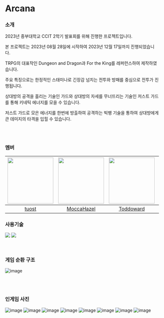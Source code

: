 # Arcana

### 소개
2023년 중부대학교 CCIT 2학기 발표회를 위해 진행한 프로젝트입니다.

본 프로젝트는 2023년 08월 28일에 시작하여 2023년 12월 17일까지 진행되었습니다.

TRPG의 대표작인 Dungeon and Dragon과 For the King를 레퍼런스하여 제작하였습니다.

주요 특징으로는 한정적인 스태미나로 긴장감 넘치는 전투와 방패를 중심으로 전투가 진행됩니다.

상대방의 공격을 흘리는 기술인 가드와 상대방의 자세를 무너뜨리는 기술인 저스트 가드를 통해 키네틱 에너지를 모을 수 있습니다.

저스트 가드로 모은 에너지를 한번에 방출하여 공격하는 빅뱅 기술을 통하여 상대방에게 큰 데미지의 타격을 입힐 수 있습니다.


<br/>
<br/>

### 멤버


|<img src="https://github.com/JeonSeaStar/Empathy--VR-2Team/assets/88014706/0d720e06-6b9e-497d-afbd-5922be501f78" width="150" height="150"/>|<img src="https://avatars.githubusercontent.com/u/10797029" width="150" height="150"/>|<img src="https://github.com/JeonSeaStar/Empathy--VR-2Team/assets/88014706/de0481a2-cad9-492f-b6ff-4b3c14bef2c6" width="150" height="150"/>|<img src="https://avatars.githubusercontent.com/u/89560484" width="150" height="150"/>|<img src="https://avatars.githubusercontent.com/u/101385960" width="150" height="150"/>|<img src="https://avatars.githubusercontent.com/u/89765238" width="150" height="150"/>|<img src="https://github.com/JeonSeaStar/Empathy--VR-2Team/assets/88014706/c94f056f-c4a2-4f56-a21b-57c6da366f3f" width="150" height="150"/>|
|:-----------------:|:-----------------:|:-----------------:|:-----------------:|:-----------------:|:-----------------:|:-----------------:|
|[tuost](https://github.com/tuost)|[MoccaHazel](https://github.com/MoccaHazel)|[Toddoward](https://github.com/Toddoward)|


### 사용기술
<div>
<img src="https://img.shields.io/badge/Unity-000000?style=flat-square&logo=Unity&logoColor=white"/>
<img src="https://img.shields.io/badge/C Sharp-239120?style=flat-square&logo=CSharp&logoColor=white"/>
</div>
 
<br/>
<br/>

### 게임 순환 구조
![image](https://github.com/JeonSeaStar/Empathy--VR-2Team/assets/88014706/1a699e78-7327-4c27-b8f7-f51adc2d9d1c)


<br/>
<br/>


### 인게임 사진
![image](https://github.com/CCIT-Team/Viral_Vanguard/assets/10797029/958e8ee7-c8bd-4d8b-a11e-bf2bd00f4052)
![image](https://github.com/CCIT-Team/Viral_Vanguard/assets/10797029/808dd0cd-e1a8-45a9-8449-09968fa9f690)
![image](https://github.com/CCIT-Team/Viral_Vanguard/assets/10797029/0c712852-fd73-4a5f-b332-f5bc6d0133eb)
![image](https://github.com/CCIT-Team/Viral_Vanguard/assets/10797029/da1d4755-7b4a-4eb6-9557-8644adc4b753)
![image](https://github.com/CCIT-Team/Viral_Vanguard/assets/10797029/fb227220-a4c9-4939-9119-ffa3f433e47b)
![image](https://github.com/CCIT-Team/Viral_Vanguard/assets/10797029/1b20dcfb-bf3f-4e43-aa9e-70e92b14149d)
![image](https://github.com/CCIT-Team/Viral_Vanguard/assets/10797029/c2f81a69-db9d-4718-a099-8895250ab466)
![image](https://github.com/CCIT-Team/Viral_Vanguard/assets/10797029/2da7d5d9-559e-4e1e-a08c-72538b0a5fd0)
<br/> 
